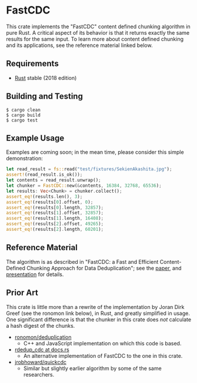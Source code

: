 # FastCDC

This crate implements the "FastCDC" content defined chunking algorithm in pure
Rust. A critical aspect of its behavior is that it returns exactly the same
results for the same input. To learn more about content defined chunking and its
applications, see the reference material linked below.

## Requirements

* [Rust](https://www.rust-lang.org) stable (2018 edition)

## Building and Testing

```shell
$ cargo clean
$ cargo build
$ cargo test
```

## Example Usage

Examples are coming soon; in the mean time, please consider this simple
demonstration:

```rust
let read_result = fs::read("test/fixtures/SekienAkashita.jpg");
assert!(read_result.is_ok());
let contents = read_result.unwrap();
let chunker = FastCDC::new(&contents, 16384, 32768, 65536);
let results: Vec<Chunk> = chunker.collect();
assert_eq!(results.len(), 3);
assert_eq!(results[0].offset, 0);
assert_eq!(results[0].length, 32857);
assert_eq!(results[1].offset, 32857);
assert_eq!(results[1].length, 16408);
assert_eq!(results[2].offset, 49265);
assert_eq!(results[2].length, 60201);
```

## Reference Material

The algorithm is as described in "FastCDC: a Fast and Efficient Content-Defined
Chunking Approach for Data Deduplication"; see the
[paper](https://www.usenix.org/system/files/conference/atc16/atc16-paper-xia.pdf),
and
[presentation](https://www.usenix.org/sites/default/files/conference/protected-files/atc16_slides_xia.pdf)
for details.

## Prior Art

This crate is little more than a rewrite of the implementation by Joran Dirk
Greef (see the ronomon link below), in Rust, and greatly simplified in usage.
One significant difference is that the chunker in this crate does _not_
calculate a hash digest of the chunks.

* [ronomon/deduplication](https://github.com/ronomon/deduplication)
    + C++ and JavaScript implementation on which this code is based.
* [rdedup_cdc at docs.rs](https://docs.rs/crate/rdedup-cdc/0.1.0/source/src/fastcdc.rs)
    + An alternative implementation of FastCDC to the one in this crate.
* [jrobhoward/quickcdc](https://github.com/jrobhoward/quickcdc)
    + Similar but slightly earlier algorithm by some of the same researchers.
